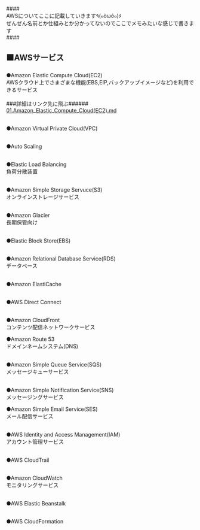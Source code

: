 ####<br />
AWSについてここに記載していきます٩(๑òωó๑)۶<br />
ぜんぜん名前とか仕組みとか分かってないのでここでメモみたいな感じで書きます<br />
####<br />

<h2>⬛AWSサービス</h2>
●Amazon Elastic Compute Cloud(EC2)<br />
AWSクラウド上でさまざまな機能(EBS,EIP,バックアップイメージなど)を利用できるサービス<br /><br />
###詳細はリンク先に飛ぶ######<br />
<a href="https://github.com/sola-akiduki/networking_info/blob/master/AWS-Amazon_Web_Services/01.Amazon_Elastic_Compute_Cloud(EC2).md">
01.Amazon_Elastic_Compute_Cloud(EC2).md</a><br ><br />

●Amazon Virtual Private Cloud(VPC)<br />
<br />

●Auto Scaling<br /><br />


●Elastic Load Balancing<br />
負荷分散装置<br /><br />

●Amazon Simple Storage Servuce(S3)<br />
オンラインストレージサービス<br /><br />

●Amazon Glacier<br />
長期保管向け<br /><br />

●Elastic Block Store(EBS)<br /><br />

●Amazon Relational Database Service(RDS)<br />
データベース<br /><br />

●Amazon ElastiCache<br /><br />


●AWS Direct Connect<br /><br />

●Amazon CloudFront<br />
コンテンツ配信ネットワークサービス<br />

●Amazon Route 53<br />
ドメインネームシステム(DNS)<br /><br />

●Amazon Simple Queue Service(SQS)<br />
メッセージキューサービス<br /><br />

●Amazon Simple Notification Service(SNS)<br />
メッセージングサービス<br />

●Amazon Simple Email Service(SES)<br />
メール配信サービス<br /><br />

●AWS Identity and Access Management(IAM)<br />
アカウント管理サービス<br /><br />

●AWS CloudTrail<br /><br />

●Amazon CloudWatch<br />
モニタリングサービス<br /><br />

●AWS Elastic Beanstalk<br /><br />

●AWS CloudFormation<br /><br />




